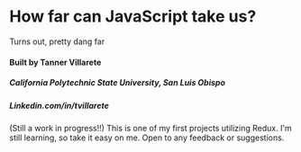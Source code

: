 # How far can JavaScript take us?
Turns out, pretty dang far

#### Built by Tanner Villarete
##### California Polytechnic State University, San Luis Obispo
##### Linkedin.com/in/tvillarete

(Still a work in progress!!) This is one of my first projects utilizing Redux. I'm still learning, so take it easy on me. Open to any feedback or suggestions.
